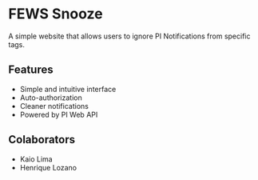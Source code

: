 # FEWS Snooze

A simple website that allows users to ignore PI Notifications from specific tags.

## Features

- Simple and intuitive interface
- Auto-authorization
- Cleaner notifications
- Powered by PI Web API 

## Colaborators

- Kaio Lima
- Henrique Lozano
